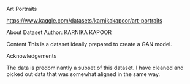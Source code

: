 Art Portraits

https://www.kaggle.com/datasets/karnikakapoor/art-portraits

About Dataset
Author: KARNIKA KAPOOR 

Content
This is a dataset ideally prepared to create a GAN model.

Acknowledgements

The data is predominantly a subset of this dataset. I have cleaned and picked out data that was somewhat aligned in the same way.

